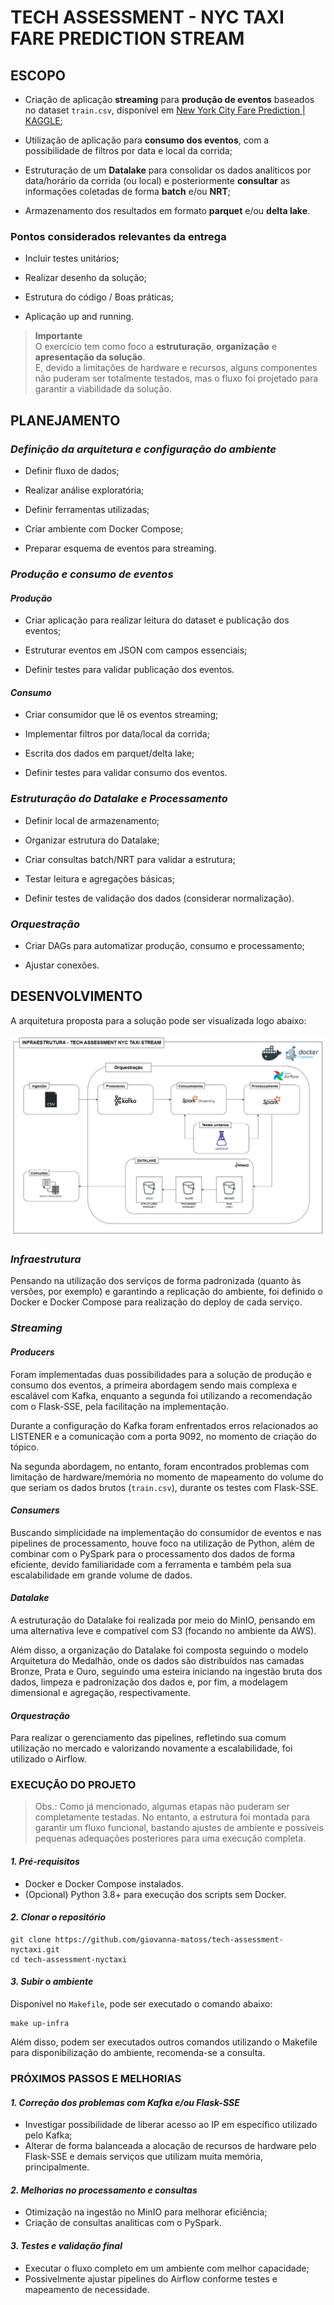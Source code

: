 # TECH ASSESSMENT - NYC TAXI FARE PREDICTION STREAM


## ESCOPO
* Criação de aplicação **streaming** para **produção de eventos** baseados no dataset `train.csv`, disponível em [New York City Fare Prediction | KAGGLE](https://www.kaggle.com/competitions/new-york-city-taxi-fare-prediction/overview);

* Utilização de aplicação para **consumo dos eventos**, com a possibilidade de filtros por data e local da corrida;

* Estruturação de um **Datalake** para consolidar os dados analíticos por data/horário da corrida (ou local) e posteriormente **consultar** as informações coletadas de forma **batch** e/ou **NRT**;

* Armazenamento dos resultados em formato **parquet** e/ou **delta lake**.


### Pontos considerados relevantes da entrega
* Incluir testes unitários;

* Realizar desenho da solução;

* Estrutura do código / Boas práticas;

* Aplicação up and running.

>**Importante**  
>O exercício tem como foco a **estruturação**, **organização** e **apresentação da solução**.  
>E, devido a limitações de hardware e recursos, alguns componentes não puderam ser totalmente testados, mas o fluxo foi projetado para garantir a viabilidade da solução.


## PLANEJAMENTO
### *Definição da arquitetura e configuração do ambiente*
* Definir fluxo de dados;

* Realizar análise exploratória;

* Definir ferramentas utilizadas;

* Criar ambiente com Docker Compose;

* Preparar esquema de eventos para streaming.

### *Produção e consumo de eventos*
#### *Produção*
* Criar aplicação para realizar leitura do dataset e publicação dos eventos;

* Estruturar eventos em JSON com campos essenciais;

* Definir testes para validar publicação dos eventos.

#### *Consumo*
* Criar consumidor que lê os eventos streaming;

* Implementar filtros por data/local da corrida;

* Escrita dos dados em parquet/delta lake;

* Definir testes para validar consumo dos eventos.

### *Estruturação do Datalake e Processamento*
* Definir local de armazenamento;

* Organizar estrutura do Datalake;

* Criar consultas batch/NRT para validar a estrutura;

* Testar leitura e agregações básicas;

* Definir testes de validação dos dados (considerar normalização).

### *Orquestração*
* Criar DAGs para automatizar produção, consumo e processamento;

* Ajustar conexões.


## DESENVOLVIMENTO

A arquitetura proposta para a solução pode ser visualizada logo abaixo:

![Imagem da arquitetura da solução planejada realizado através do app.diagrams.net](docs/tech-assessment-nyc-taxi-architecture.jpg)

### *Infraestrutura*
Pensando na utilização dos serviços de forma padronizada (quanto às versões, por exemplo) e garantindo a replicação do ambiente, foi definido o Docker e Docker Compose para realização do deploy de cada serviço.

### *Streaming*
#### *Producers*
Foram implementadas duas possibilidades para a solução de produção e consumo dos eventos, a primeira abordagem sendo mais complexa e escalável com Kafka, enquanto a segunda foi utilizando a recomendação com o Flask-SSE, pela facilitação na implementação.

Durante a configuração do Kafka foram enfrentados erros relacionados ao LISTENER e a comunicação com a porta 9092, no momento de criação do tópico.

Na segunda abordagem, no entanto, foram encontrados problemas com limitação de hardware/memória no momento de mapeamento do volume do que seriam os dados brutos (`train.csv`), durante os testes com Flask-SSE.

#### *Consumers*
Buscando simplicidade na implementação do consumidor de eventos e nas pipelines de processamento, houve foco na utilização de Python, além de combinar com o PySpark para o processamento dos dados de forma eficiente, devido familiaridade com a ferramenta e também pela sua escalabilidade em grande volume de dados.

#### *Datalake*
A estruturação do Datalake foi realizada por meio do MinIO, pensando em uma alternativa leve e compatível com S3 (focando no ambiente da AWS).

Além disso, a organização do Datalake foi composta seguindo o modelo Arquitetura do Medalhão, onde os dados são distribuídos nas camadas Bronze, Prata e Ouro, seguindo uma esteira iniciando na ingestão bruta dos dados, limpeza e padronização dos dados e, por fim, a modelagem dimensional e agregação, respectivamente.

#### *Orquestração*
Para realizar o gerenciamento das pipelines, refletindo sua comum utilização no mercado e valorizando novamente a escalabilidade, foi utilizado o Airflow.


### EXECUÇÃO DO PROJETO
> Obs.: Como já mencionado, algumas etapas não puderam ser completamente testadas. No entanto, a estrutura foi montada para garantir um fluxo funcional, bastando ajustes de ambiente e possíveis pequenas adequações posteriores para uma execução completa.

#### *1. Pré-requisitos*
* Docker e Docker Compose instalados.
* (Opcional) Python 3.8+ para execução dos scripts sem Docker.

#### *2. Clonar o repositório*
```
git clone https://github.com/giovanna-matoss/tech-assessment-nyctaxi.git
cd tech-assessment-nyctaxi
```

#### *3. Subir o ambiente*
Disponível no `Makefile`, pode ser executado o comando abaixo:

```
make up-infra
```

Além disso, podem ser executados outros comandos utilizando o Makefile para disponibilização do ambiente, recomenda-se a consulta.

### PRÓXIMOS PASSOS E MELHORIAS
#### *1. Correção dos problemas com Kafka e/ou Flask-SSE*
* Investigar possibilidade de liberar acesso ao IP em específico utilizado pelo Kafka;
* Alterar de forma balanceada a alocação de recursos de hardware pelo Flask-SSE e demais serviços que utilizam muita memória, principalmente.

#### *2. Melhorias no processamento e consultas*
* Otimização na ingestão no MinIO para melhorar eficiência;
* Criação de consultas analíticas com o PySpark.

#### *3. Testes e validação final*
* Executar o fluxo completo em um ambiente com melhor capacidade;
* Possivelmente ajustar pipelines do Airflow conforme testes e mapeamento de necessidade.